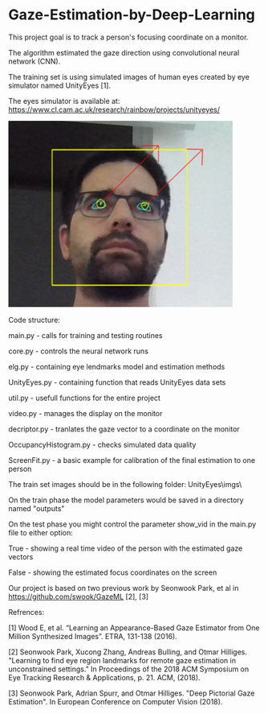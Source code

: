 # Gaze-Estimation-by-Deep-Learning

This project goal is to track a person's focusing coordinate on a monitor.

The algorithm estimated the gaze direction using convolutional neural network (CNN).

The training set is using simulated images of human eyes created by eye simulator named UnityEyes [1].

The eyes simulator is available at: https://www.cl.cam.ac.uk/research/rainbow/projects/unityeyes/

![GazeEstimation](/GazeEstimation.png)

Code structure:

  main.py - calls for training and testing routines
  
  core.py - controls the neural network runs
  
  elg.py - containing eye lendmarks model and estimation methods
  
  UnityEyes.py - containing function that reads UnityEyes data sets
  
  util.py - usefull functions for the entire project
  
  video.py - manages the display on the monitor
  
  decriptor.py - tranlates the gaze vector to a coordinate on the monitor
  
  OccupancyHistogram.py - checks simulated data quality
  
  ScreenFit.py - a basic example for calibration of the final estimation to one person

The train set images should be in the following folder: UnityEyes\imgs\

On the train phase the model parameters would be saved in a directory named "outputs" 

On the test phase you might control the parameter show_vid in the main.py file to either option:

  True - showing a real time video of the person with the estimated gaze vectors
  
  False - showing the estimated focus coordinates on the screen

Our project is based on two previous work by Seonwook Park, et al in https://github.com/swook/GazeML [2], [3]

Refrences:

[1] Wood E, et al. “Learning an Appearance-Based Gaze Estimator from One Million Synthesized
Images”. ETRA, 131-138 (2016).

[2] Seonwook Park, Xucong Zhang, Andreas Bulling, and Otmar Hilliges. "Learning to find eye region landmarks for remote gaze estimation in unconstrained settings." In Proceedings of the 2018 ACM Symposium on Eye Tracking Research & Applications, p. 21. ACM, (2018).

[3] Seonwook Park, Adrian Spurr, and Otmar Hilliges. "Deep Pictorial Gaze Estimation". In European Conference on Computer Vision (2018).

